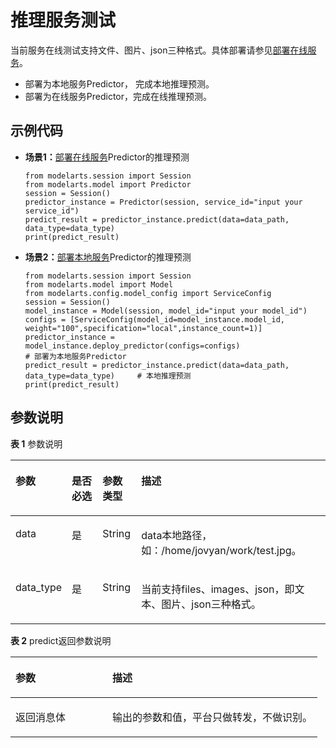 # 推理服务测试<a name="modelarts_04_0204"></a>

当前服务在线测试支持文件、图片、json三种格式。具体部署请参见[部署在线服务](部署在线服务.md)。

-   部署为本地服务Predictor， 完成本地推理预测。
-   部署为在线服务Predictor，完成在线推理预测。

## 示例代码<a name="zh-cn_topic_0160622885_section59151611112217"></a>

-   **场景1：**[部署在线服务](部署在线服务.md)Predictor的推理预测

    ```
    from modelarts.session import Session
    from modelarts.model import Predictor
    session = Session()
    predictor_instance = Predictor(session, service_id="input your service_id")
    predict_result = predictor_instance.predict(data=data_path, data_type=data_type)
    print(predict_result)
    ```


-   **场景2：**[部署本地服务](部署本地服务.md)Predictor的推理预测

    ```
    from modelarts.session import Session
    from modelarts.model import Model
    from modelarts.config.model_config import ServiceConfig 
    session = Session()
    model_instance = Model(session, model_id="input your model_id")
    configs = [ServiceConfig(model_id=model_instance.model_id, weight="100",specification="local",instance_count=1)]
    predictor_instance = model_instance.deploy_predictor(configs=configs)                         # 部署为本地服务Predictor
    predict_result = predictor_instance.predict(data=data_path, data_type=data_type)     # 本地推理预测
    print(predict_result)
    ```


## 参数说明<a name="zh-cn_topic_0160622885_section9184050816"></a>

**表 1**  参数说明

<a name="zh-cn_topic_0160622885_table6420928063"></a>
<table><thead align="left"><tr id="zh-cn_topic_0160622885_row12420102810614"><th class="cellrowborder" valign="top" width="12.574257425742575%" id="mcps1.2.5.1.1"><p id="zh-cn_topic_0160622885_p164282280612"><a name="zh-cn_topic_0160622885_p164282280612"></a><a name="zh-cn_topic_0160622885_p164282280612"></a>参数</p>
</th>
<th class="cellrowborder" valign="top" width="11.643564356435643%" id="mcps1.2.5.1.2"><p id="zh-cn_topic_0160622885_p1442892817613"><a name="zh-cn_topic_0160622885_p1442892817613"></a><a name="zh-cn_topic_0160622885_p1442892817613"></a>是否必选</p>
</th>
<th class="cellrowborder" valign="top" width="12.425742574257425%" id="mcps1.2.5.1.3"><p id="zh-cn_topic_0160622885_p942814289610"><a name="zh-cn_topic_0160622885_p942814289610"></a><a name="zh-cn_topic_0160622885_p942814289610"></a>参数类型</p>
</th>
<th class="cellrowborder" valign="top" width="63.35643564356436%" id="mcps1.2.5.1.4"><p id="zh-cn_topic_0160622885_p342819281067"><a name="zh-cn_topic_0160622885_p342819281067"></a><a name="zh-cn_topic_0160622885_p342819281067"></a>描述</p>
</th>
</tr>
</thead>
<tbody><tr id="zh-cn_topic_0160622885_row242862813615"><td class="cellrowborder" valign="top" width="12.574257425742575%" headers="mcps1.2.5.1.1 "><p id="zh-cn_topic_0160622885_p1042811281364"><a name="zh-cn_topic_0160622885_p1042811281364"></a><a name="zh-cn_topic_0160622885_p1042811281364"></a>data</p>
</td>
<td class="cellrowborder" valign="top" width="11.643564356435643%" headers="mcps1.2.5.1.2 "><p id="zh-cn_topic_0160622885_p1343542810611"><a name="zh-cn_topic_0160622885_p1343542810611"></a><a name="zh-cn_topic_0160622885_p1343542810611"></a>是</p>
</td>
<td class="cellrowborder" valign="top" width="12.425742574257425%" headers="mcps1.2.5.1.3 "><p id="zh-cn_topic_0160622885_p643515281612"><a name="zh-cn_topic_0160622885_p643515281612"></a><a name="zh-cn_topic_0160622885_p643515281612"></a>String</p>
</td>
<td class="cellrowborder" valign="top" width="63.35643564356436%" headers="mcps1.2.5.1.4 "><p id="zh-cn_topic_0160622885_p144351289614"><a name="zh-cn_topic_0160622885_p144351289614"></a><a name="zh-cn_topic_0160622885_p144351289614"></a>data本地路径，如：/home/jovyan/work/test.jpg。</p>
</td>
</tr>
<tr id="zh-cn_topic_0160622885_row18285198103013"><td class="cellrowborder" valign="top" width="12.574257425742575%" headers="mcps1.2.5.1.1 "><p id="zh-cn_topic_0160622885_p52851084305"><a name="zh-cn_topic_0160622885_p52851084305"></a><a name="zh-cn_topic_0160622885_p52851084305"></a>data_type</p>
</td>
<td class="cellrowborder" valign="top" width="11.643564356435643%" headers="mcps1.2.5.1.2 "><p id="zh-cn_topic_0160622885_p14285188103014"><a name="zh-cn_topic_0160622885_p14285188103014"></a><a name="zh-cn_topic_0160622885_p14285188103014"></a>是</p>
</td>
<td class="cellrowborder" valign="top" width="12.425742574257425%" headers="mcps1.2.5.1.3 "><p id="zh-cn_topic_0160622885_p328512811306"><a name="zh-cn_topic_0160622885_p328512811306"></a><a name="zh-cn_topic_0160622885_p328512811306"></a>String</p>
</td>
<td class="cellrowborder" valign="top" width="63.35643564356436%" headers="mcps1.2.5.1.4 "><p id="zh-cn_topic_0160622885_p62855815309"><a name="zh-cn_topic_0160622885_p62855815309"></a><a name="zh-cn_topic_0160622885_p62855815309"></a>当前支持files、images、json，即文本、图片、json三种格式。</p>
</td>
</tr>
</tbody>
</table>

**表 2**  predict返回参数说明

<a name="zh-cn_topic_0160622885_table763153410163"></a>
<table><thead align="left"><tr id="zh-cn_topic_0160622885_row13631234191611"><th class="cellrowborder" valign="top" width="31.580000000000002%" id="mcps1.2.3.1.1"><p id="zh-cn_topic_0160622885_p106311334141614"><a name="zh-cn_topic_0160622885_p106311334141614"></a><a name="zh-cn_topic_0160622885_p106311334141614"></a>参数</p>
</th>
<th class="cellrowborder" valign="top" width="68.42%" id="mcps1.2.3.1.2"><p id="zh-cn_topic_0160622885_p1463111349162"><a name="zh-cn_topic_0160622885_p1463111349162"></a><a name="zh-cn_topic_0160622885_p1463111349162"></a>描述</p>
</th>
</tr>
</thead>
<tbody><tr id="zh-cn_topic_0160622885_row6631834141610"><td class="cellrowborder" valign="top" width="31.580000000000002%" headers="mcps1.2.3.1.1 "><p id="zh-cn_topic_0160622885_p19631183417166"><a name="zh-cn_topic_0160622885_p19631183417166"></a><a name="zh-cn_topic_0160622885_p19631183417166"></a>返回消息体</p>
</td>
<td class="cellrowborder" valign="top" width="68.42%" headers="mcps1.2.3.1.2 "><p id="zh-cn_topic_0160622885_p93021140114614"><a name="zh-cn_topic_0160622885_p93021140114614"></a><a name="zh-cn_topic_0160622885_p93021140114614"></a>输出的参数和值，平台只做转发，不做识别。</p>
</td>
</tr>
</tbody>
</table>

